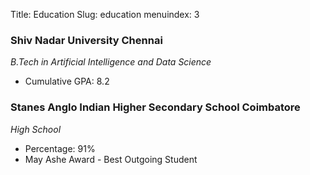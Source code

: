 Title: Education
Slug: education
menuindex: 3

### Shiv Nadar University Chennai
*B.Tech in Artificial Intelligence and Data Science*

*   Cumulative GPA: 8.2

### Stanes Anglo Indian Higher Secondary School Coimbatore
*High School*

*   Percentage: 91% 
*   May Ashe Award - Best Outgoing Student